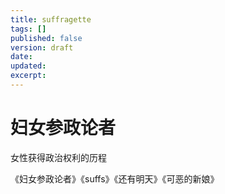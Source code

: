 ```yaml
---
title: suffragette
tags: []
published: false
version: draft
date:
updated:
excerpt:
---
```


# 妇女参政论者

女性获得政治权利的历程

《妇女参政论者》《suffs》《还有明天》《可恶的新娘》
